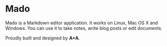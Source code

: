 Mado
====
Mado is a Markdown editor application. It works on Linux, Mac&nbsp;OS&nbsp;X and Windows. You can use it to take notes, write blog posts or edit documents.

Proudly built and designed by <strong>A+A</strong>.
